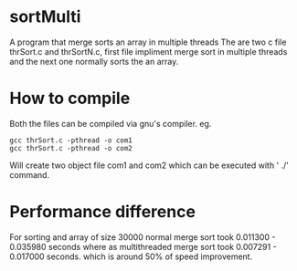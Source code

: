 # sortMulti
A program that merge sorts an array in multiple threads
The are two c file thrSort.c and thrSortN.c, first file impliment merge sort in multiple threads and the next one normally sorts the an array. 

# How to compile
Both the files can be compiled via gnu's compiler.
eg.
 ```
 gcc thrSort.c -pthread -o com1
 gcc thrSort.c -pthread -o com2
 ```
 Will create two object file com1 and com2 which can be executed with ' ./' command.
 
# Performance difference
For sorting and array of size 30000 normal merge sort took 0.011300 - 0.035980 seconds where as multithreaded merge sort took 0.007291 - 0.017000 seconds.
which is around 50% of speed improvement. 
